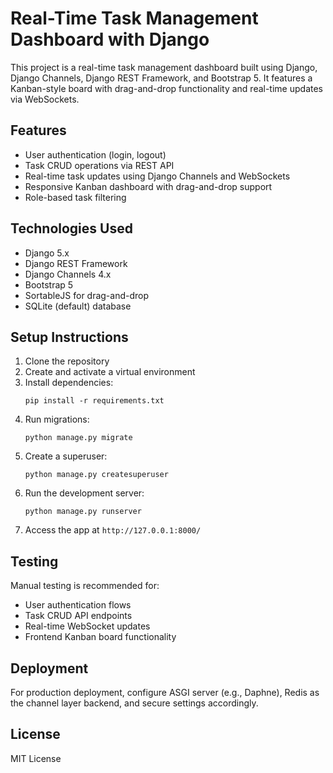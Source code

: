 # Real-Time Task Management Dashboard with Django

This project is a real-time task management dashboard built using Django, Django Channels, Django REST Framework, and Bootstrap 5. It features a Kanban-style board with drag-and-drop functionality and real-time updates via WebSockets.

## Features

- User authentication (login, logout)
- Task CRUD operations via REST API
- Real-time task updates using Django Channels and WebSockets
- Responsive Kanban dashboard with drag-and-drop support
- Role-based task filtering

## Technologies Used

- Django 5.x
- Django REST Framework
- Django Channels 4.x
- Bootstrap 5
- SortableJS for drag-and-drop
- SQLite (default) database

## Setup Instructions

1. Clone the repository
2. Create and activate a virtual environment
3. Install dependencies:
   ```
   pip install -r requirements.txt
   ```
4. Run migrations:
   ```
   python manage.py migrate
   ```
5. Create a superuser:
   ```
   python manage.py createsuperuser
   ```
6. Run the development server:
   ```
   python manage.py runserver
   ```
7. Access the app at `http://127.0.0.1:8000/`

## Testing

Manual testing is recommended for:

- User authentication flows
- Task CRUD API endpoints
- Real-time WebSocket updates
- Frontend Kanban board functionality

## Deployment

For production deployment, configure ASGI server (e.g., Daphne), Redis as the channel layer backend, and secure settings accordingly.

## License

MIT License
